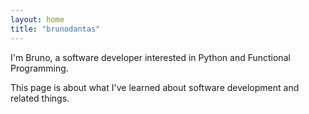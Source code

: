 ```yaml
---
layout: home
title: "brunodantas"
---
```


I'm Bruno, a software developer interested in Python and Functional Programming.

This page is about what I've learned about software development and related things.
